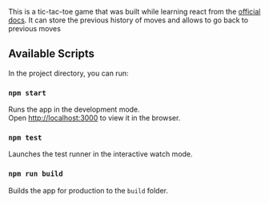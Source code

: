 This is a tic-tac-toe game that was built while learning react from the [official docs](https://reactjs.org/tutorial/tutorial.html). It can store the previous history of moves and allows to go back to previous moves




## Available Scripts

In the project directory, you can run:

### `npm start`

Runs the app in the development mode.<br>
Open [http://localhost:3000](http://localhost:3000) to view it in the browser.

### `npm test`

Launches the test runner in the interactive watch mode.<br>

### `npm run build`

Builds the app for production to the `build` folder.<br>


